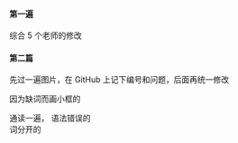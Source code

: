 
#### 第一遍  

综合 5 个老师的修改  


#### 第二篇  

先过一遍图片，在 GitHub 上记下编号和问题，后面再统一修改  


因为缺词而画小框的  

通读一遍，
语法错误的  
词分开的  


